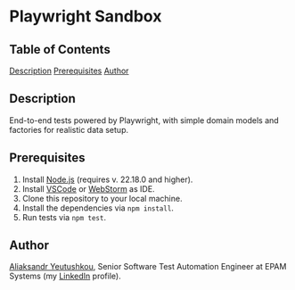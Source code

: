 # Playwright Sandbox

## Table of Contents

[Description](#description)
[Prerequisites](#prerequisites)
[Author](#author)

## Description

End-to-end tests powered by Playwright, with simple domain models and factories for realistic data setup.

## Prerequisites

1. Install [Node.js](https://nodejs.org/) (requires v. 22.18.0 and higher).
2. Install [VSCode](https://code.visualstudio.com) or [WebStorm](https://www.jetbrains.com/webstorm/) as IDE.
3. Clone this repository to your local machine.
4. Install the dependencies via `npm install`.
5. Run tests via `npm test`.

## Author

[Aliaksandr Yeutushkou](https://github.com/rimus), Senior Software Test Automation Engineer at EPAM Systems (my [LinkedIn](https://www.linkedin.com/in/rimus/) profile).
